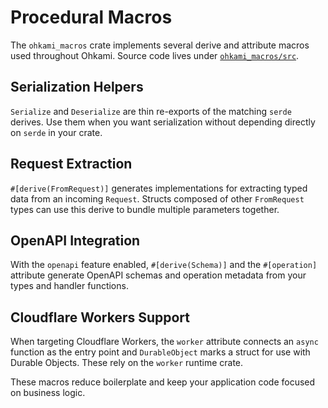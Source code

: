 # Procedural Macros

The `ohkami_macros` crate implements several derive and attribute macros used throughout Ohkami.
Source code lives under [`ohkami_macros/src`](../ohkami-0.24/ohkami_macros/src).

## Serialization Helpers

`Serialize` and `Deserialize` are thin re-exports of the matching `serde` derives. Use them when you want serialization without depending directly on `serde` in your crate.

## Request Extraction

`#[derive(FromRequest)]` generates implementations for extracting typed data from an incoming `Request`. Structs composed of other `FromRequest` types can use this derive to bundle multiple parameters together.

## OpenAPI Integration

With the `openapi` feature enabled, `#[derive(Schema)]` and the `#[operation]` attribute generate OpenAPI schemas and operation metadata from your types and handler functions.

## Cloudflare Workers Support

When targeting Cloudflare Workers, the `worker` attribute connects an `async` function as the entry point and `DurableObject` marks a struct for use with Durable Objects. These rely on the `worker` runtime crate.

These macros reduce boilerplate and keep your application code focused on business logic.
